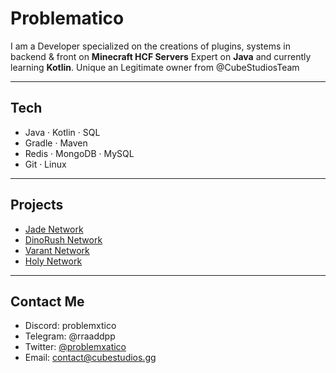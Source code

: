 # Problematico

I am a Developer specialized on the creations of plugins, systems in backend & front on **Minecraft HCF Servers**
Expert on **Java** and currently learning **Kotlin**. Unique an Legitimate owner from @CubeStudiosTeam

---

## Tech
- Java · Kotlin · SQL  
- Gradle · Maven  
- Redis · MongoDB · MySQL  
- Git · Linux  

---

## Projects
- [Jade Network](https://www.x.com/jademcnet)
- [DinoRush Network](https://www.x.com/dinorushnetwork)
- [Varant Network](https://www.x.com/varantmc)
- [Holy Network](https://www.x.com/holypvpnet)

---

## Contact Me
- Discord: problemxtico
- Telegram: @rraaddpp
- Twitter: [@problemxatico](https://www.x.com/problemxatico)
- Email: contact@cubestudios.gg
